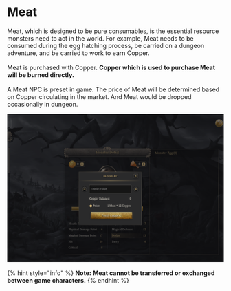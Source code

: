 # Meat

Meat, which is designed to be pure consumables, is the essential resource monsters need to act in the world. For example, Meat needs to be consumed during the egg hatching process, be carried on a dungeon adventure, and be carried to work to earn Copper. \
\
Meat is purchased with Copper. **Copper which is used to purchase Meat will be burned directly.**\
\
A Meat NPC is preset in game. The price of Meat will be determined based on Copper circulating in the market. And Meat would be dropped occasionally in dungeon.

![](<../.gitbook/assets/image (1).png>)

{% hint style="info" %}
**Note:** **Meat cannot be transferred or exchanged between game characters.**&#x20;
{% endhint %}
